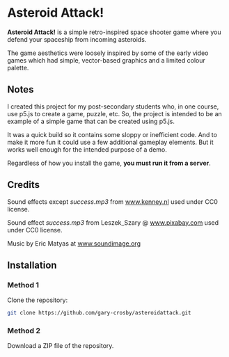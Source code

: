 # Asteroid Attack!

**Asteroid Attack!** is a simple retro-inspired space shooter game where you defend your spaceship from incoming asteroids.

The game aesthetics were loosely inspired by some of the early video games which had simple, vector-based graphics and a limited colour palette.

## Notes

I created this project for my post-secondary students who, in one course, use p5.js to create a game, puzzle, etc. So, the project is intended to be an example of a simple game that can be created using p5.js.

It was a quick build so it contains some sloppy or inefficient code. And to make it more fun it could use a few additional gameplay elements. But it works well enough for the intended purpose of a demo.

Regardless of how you install the game, **you must run it from a server**.


## Credits

Sound effects except _success.mp3_ from www.kenney.nl used under CC0 license.

Sound effect _success.mp3_ from Leszek_Szary @ www.pixabay.com used under CC0 license.

Music by Eric Matyas at www.soundimage.org 


## Installation

### Method 1
Clone the repository:
   ```bash
   git clone https://github.com/gary-crosby/asteroidattack.git
```
   
### Method 2
Download a ZIP file of the repository.
